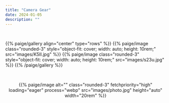 ```yaml
---
title: "Camera Gear"
date: 2024-01-05
description: ""
---
```


<br>

{{% paige/gallery align="center" type="rows" %}}
{{% paige/image class="rounded-3" style="object-fit: cover; width: auto; height: 10rem;" 
                src="images/K5II.jpg" %}}
{{% paige/image class="rounded-3" style="object-fit: cover; width: auto; height: 10rem;" 
                src="images/s23u.jpg" %}}
{{% /paige/gallery %}}

<br>

<div style="text-align: center;">
<p>
{{% paige/image alt="" class="rounded-3" 
    fetchpriority="high" loading="eager" process="webp" 
    src="images/photo.jpg" height="auto" width="20rem" %}}
</p>
</div>